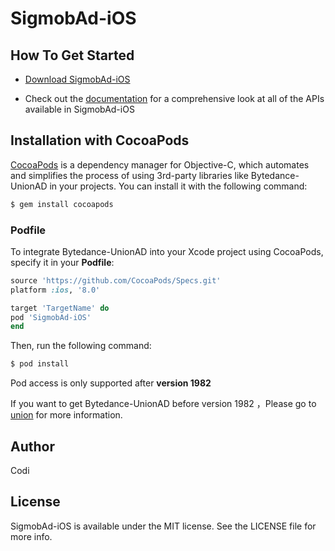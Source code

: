 # SigmobAd-iOS

## How To Get Started

+ [Download SigmobAd-iOS](http://www.sigmob.com/)

+ Check out the [documentation](http://docs.sigmob.cn/#/sdk/SDK%E6%8E%A5%E5%85%A5/ios/) for a comprehensive look at all of the APIs available in SigmobAd-iOS


## Installation with CocoaPods

[CocoaPods](https://cocoapods.org) is a dependency manager for Objective-C, which automates and simplifies the process of using 3rd-party libraries like Bytedance-UnionAD in your projects. You can install it with the following command:
```ruby
$ gem install cocoapods
```

### Podfile

To integrate Bytedance-UnionAD into your Xcode project using CocoaPods, specify it in your **Podfile**:
```ruby
source 'https://github.com/CocoaPods/Specs.git'
platform :ios, '8.0'

target 'TargetName' do
pod 'SigmobAd-iOS'
end
```
Then, run the following command:
```ruby
$ pod install
```

Pod access is only supported after **version 1982**

If you want to get Bytedance-UnionAD before version 1982 ，Please go to [union](http://ad.toutiao.com/union/media) for more information.

## Author

Codi

## License

SigmobAd-iOS is available under the MIT license. See the LICENSE file for more info.


